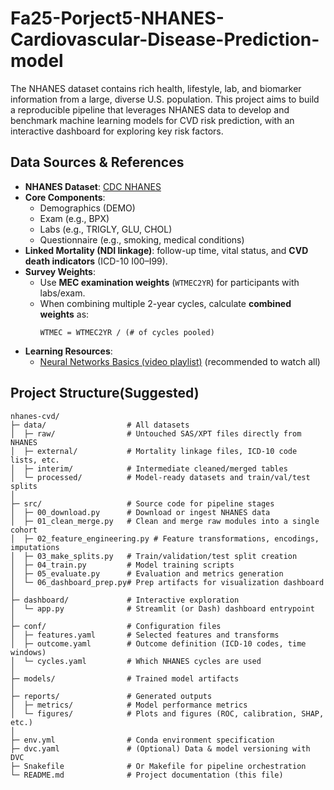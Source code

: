 # Fa25-Porject5-NHANES-Cardiovascular-Disease-Prediction-model
The NHANES dataset contains rich health, lifestyle, lab, and biomarker information from a large, diverse U.S. population. This project aims to build a reproducible pipeline that leverages NHANES data to develop and benchmark machine learning models for CVD risk prediction, with an interactive dashboard for exploring key risk factors.
## Data Sources & References

- **NHANES Dataset**: [CDC NHANES](https://wwwn.cdc.gov/nchs/nhanes/default.aspx)  
- **Core Components**:  
  - Demographics (DEMO)  
  - Exam (e.g., BPX)  
  - Labs (e.g., TRIGLY, GLU, CHOL)  
  - Questionnaire (e.g., smoking, medical conditions)  
- **Linked Mortality (NDI linkage)**: follow-up time, vital status, and **CVD death indicators** (ICD-10 I00–I99).  
- **Survey Weights**:  
  - Use **MEC examination weights** (`WTMEC2YR`) for participants with labs/exam.  
  - When combining multiple 2-year cycles, calculate **combined weights** as:  
    ```
    WTMEC = WTMEC2YR / (# of cycles pooled)
    ```
- **Learning Resources**:  
  - [Neural Networks Basics (video playlist)](https://www.youtube.com/watch?v=aircAruvnKk&list=PLZHQObOWTQDNU6R1_67000Dx_ZCJB-3pi) (recommended to watch all)  
## Project Structure(Suggested)
```
nhanes-cvd/
├─ data/                  # All datasets
│  ├─ raw/                # Untouched SAS/XPT files directly from NHANES
│  ├─ external/           # Mortality linkage files, ICD-10 code lists, etc.
│  ├─ interim/            # Intermediate cleaned/merged tables
│  └─ processed/          # Model-ready datasets and train/val/test splits
│
├─ src/                   # Source code for pipeline stages
│  ├─ 00_download.py      # Download or ingest NHANES data
│  ├─ 01_clean_merge.py   # Clean and merge raw modules into a single cohort
│  ├─ 02_feature_engineering.py # Feature transformations, encodings, imputations
│  ├─ 03_make_splits.py   # Train/validation/test split creation
│  ├─ 04_train.py         # Model training scripts
│  ├─ 05_evaluate.py      # Evaluation and metrics generation
│  └─ 06_dashboard_prep.py# Prep artifacts for visualization dashboard
│
├─ dashboard/             # Interactive exploration
│  └─ app.py              # Streamlit (or Dash) dashboard entrypoint
│
├─ conf/                  # Configuration files
│  ├─ features.yaml       # Selected features and transforms
│  ├─ outcome.yaml        # Outcome definition (ICD-10 codes, time windows)
│  └─ cycles.yaml         # Which NHANES cycles are used
│
├─ models/                # Trained model artifacts
│
├─ reports/               # Generated outputs
│  ├─ metrics/            # Model performance metrics
│  └─ figures/            # Plots and figures (ROC, calibration, SHAP, etc.)
│
├─ env.yml                # Conda environment specification
├─ dvc.yaml               # (Optional) Data & model versioning with DVC
├─ Snakefile              # Or Makefile for pipeline orchestration
└─ README.md              # Project documentation (this file)
```
